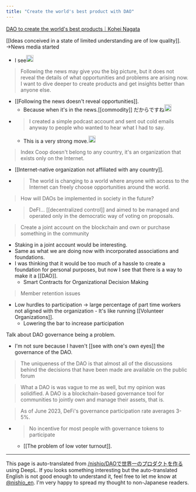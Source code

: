 ```yaml
---
title: "Create the world's best product with DAO"
---
```


[DAO to create the world's best products｜Kohei Nagata](https://note.com/koheingt/n/n26cbcf1d33ab)

[[Ideas conceived in a state of limited understanding are of low quality]].
→News media started
- I see<img src='https://scrapbox.io/api/pages/nishio-en/nishio/icon' alt='nishio.icon' height="19.5"/>

> Following the news may give you the big picture, but it does not reveal the details of what opportunities and problems are arising now.
> I want to dive deeper to create products and get insights better than anyone else.
- [[Following the news doesn't reveal opportunities]].
    - Because when it's in the news.[[commodity]] だからですね<img src='https://scrapbox.io/api/pages/nishio-en/nishio/icon' alt='nishio.icon' height="19.5"/>
- > I created a simple podcast account and sent out cold emails anyway to people who wanted to hear what I had to say.
    - This is a very strong move.<img src='https://scrapbox.io/api/pages/nishio-en/nishio/icon' alt='nishio.icon' height="19.5"/>

> Index Coop doesn't belong to any country, it's an organization that exists only on the Internet.
- [[Internet-native organization not affiliated with any country]].
- > The world is changing to a world where anyone with access to the Internet can freely choose opportunities around the world.

> How will DAOs be implemented in society in the future?
- > DeFI... [[decentralized control]] and aimed to be managed and operated only in the democratic way of voting on proposals.

> Create a joint account on the blockchain and own or purchase something in the community
- Staking in a joint account would be interesting.
- Same as what we are doing now with incorporated associations and foundations.
- I was thinking that it would be too much of a hassle to create a foundation for personal purposes, but now I see that there is a way to make it a [[DAO]].
    - Smart Contracts for Organizational Decision Making


> Member retention issues
- Low hurdles to participation → large percentage of part time workers not aligned with the organization
        - It's like running [[Volunteer Organizations]].
    - Lowering the bar to increase participation

Talk about DAO governance being a problem.
- I'm not sure because I haven't [[see with one's own eyes]] the governance of the DAO.

> The uniqueness of the DAO is that almost all of the discussions behind the decisions that have been made are available on the public forum

> What a DAO is was vague to me as well, but my opinion was solidified.
> A DAO is a blockchain-based governance tool for communities to jointly own and manage their assets, that is.


> As of June 2023, DeFi's governance participation rate averages 3-5%.
- > No incentive for most people with governance tokens to participate
    - [[The problem of low voter turnout]].


---
This page is auto-translated from [/nishio/DAOで世界一のプロダクトを作る](https://scrapbox.io/nishio/DAOで世界一のプロダクトを作る) using DeepL. If you looks something interesting but the auto-translated English is not good enough to understand it, feel free to let me know at [@nishio_en](https://twitter.com/nishio_en). I'm very happy to spread my thought to non-Japanese readers.